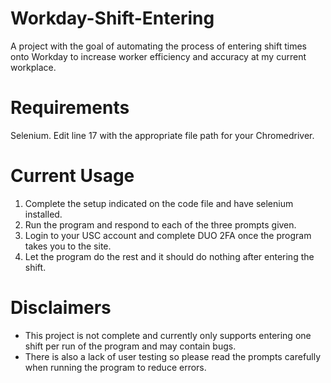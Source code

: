 # Workday-Shift-Entering

A project with the goal of automating the process of entering shift times onto Workday to increase worker efficiency and accuracy at my current workplace.

# Requirements

Selenium.
Edit line 17 with the appropriate file path for your Chromedriver.

# Current Usage
1. Complete the setup indicated on the code file and have selenium installed.
2. Run the program and respond to each of the three prompts given.
3. Login to your USC account and complete DUO 2FA once the program takes you to the site.
4. Let the program do the rest and it should do nothing after entering the shift.

# Disclaimers

- This project is not complete and currently only supports entering one shift per run of the program and may contain bugs.
- There is also a lack of user testing so please read the prompts carefully when running the program to reduce errors.
